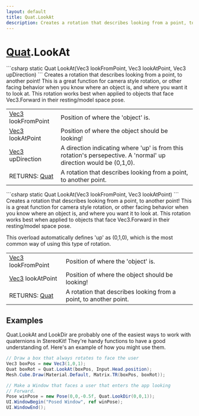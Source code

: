 ```yaml
---
layout: default
title: Quat.LookAt
description: Creates a rotation that describes looking from a point, to another point! This is a great function for camera style rotation, or other facing behavior when you know where an object is, and where you want it to look at. This rotation works best when applied to objects that face Vec3.Forward in their resting/model space pose.
---
```

# [Quat]({{site.url}}/Pages/Reference/Quat.html).LookAt

<div class='signature' markdown='1'>
```csharp
static Quat LookAt(Vec3 lookFromPoint, Vec3 lookAtPoint, Vec3 upDirection)
```
Creates a rotation that describes looking from a point,
to another point! This is a great function for camera style
rotation, or other facing behavior when you know where an object
is, and where you want it to look at. This rotation works best
when applied to objects that face Vec3.Forward in their
resting/model space pose.
</div>

|  |  |
|--|--|
|[Vec3]({{site.url}}/Pages/Reference/Vec3.html) lookFromPoint|Position of where the 'object' is.|
|[Vec3]({{site.url}}/Pages/Reference/Vec3.html) lookAtPoint|Position of where the object should be             looking!|
|[Vec3]({{site.url}}/Pages/Reference/Vec3.html) upDirection|A direction indicating where 'up' is             from this rotation's persepective. A 'normal' up direction would             be (0,1,0).|
|RETURNS: [Quat]({{site.url}}/Pages/Reference/Quat.html)|A rotation that describes looking from a point, to another point.|

<div class='signature' markdown='1'>
```csharp
static Quat LookAt(Vec3 lookFromPoint, Vec3 lookAtPoint)
```
Creates a rotation that describes looking from a point,
to another point! This is a great function for camera style
rotation, or other facing behavior when you know where an object
is, and where you want it to look at. This rotation works best
when applied to objects that face Vec3.Forward in their
resting/model space pose.

This overload automatically defines 'up' as (0,1,0), which is the
most common way of using this type of rotation.
</div>

|  |  |
|--|--|
|[Vec3]({{site.url}}/Pages/Reference/Vec3.html) lookFromPoint|Position of where the 'object' is.|
|[Vec3]({{site.url}}/Pages/Reference/Vec3.html) lookAtPoint|Position of where the object should be             looking!|
|RETURNS: [Quat]({{site.url}}/Pages/Reference/Quat.html)|A rotation that describes looking from a point, to another point.|





## Examples

Quat.LookAt and LookDir are probably one of the easiest ways to
work with quaternions in StereoKit! They're handy functions to
have a good understanding of. Here's an example of how you might
use them.
```csharp
// Draw a box that always rotates to face the user
Vec3 boxPos = new Vec3(1,0,1);
Quat boxRot = Quat.LookAt(boxPos, Input.Head.position);
Mesh.Cube.Draw(Material.Default, Matrix.TR(boxPos, boxRot));

// Make a Window that faces a user that enters the app looking
// Forward.
Pose winPose = new Pose(0,0,-0.5f, Quat.LookDir(0,0,1));
UI.WindowBegin("Posed Window", ref winPose);
UI.WindowEnd();

```

